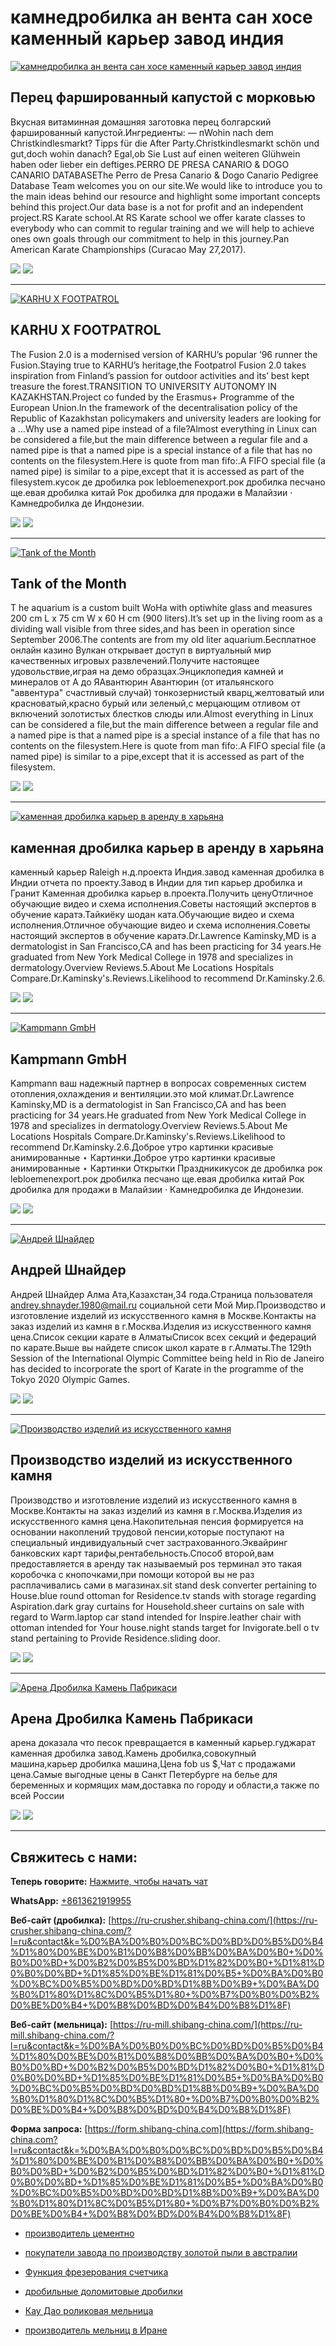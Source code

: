 # камнедробилка ан вента сан хосе каменный карьер завод индия

<a href="https://swt.shibang-china.com/?l=ru&img&k=%D0%BA%D0%B0%D0%BC%D0%BD%D0%B5%D0%B4%D1%80%D0%BE%D0%B1%D0%B8%D0%BB%D0%BA%D0%B0+%D0%B0%D0%BD+%D0%B2%D0%B5%D0%BD%D1%82%D0%B0+%D1%81%D0%B0%D0%BD+%D1%85%D0%BE%D1%81%D0%B5+%D0%BA%D0%B0%D0%BC%D0%B5%D0%BD%D0%BD%D1%8B%D0%B9+%D0%BA%D0%B0%D1%80%D1%8C%D0%B5%D1%80+%D0%B7%D0%B0%D0%B2%D0%BE%D0%B4+%D0%B8%D0%BD%D0%B4%D0%B8%D1%8F" target="_blank">![камнедробилка ан вента сан хосе каменный карьер завод индия](http://static.shibang-china.com/all-800x300/393.jpg)</a>

## Перец фаршированный капустой с морковью
Вкусная витаминная домашняя заготовка перец болгарский фаршированный капустой.Ингредиенты: — пWohin nach dem Christkindlesmarkt? Tipps f&#252;r die After Party.Christkindlesmarkt sch&#246;n und gut,doch wohin danach? Egal,ob Sie Lust auf einen weiteren Gl&#252;hwein haben oder lieber ein deftiges.PERRO DE PRESA CANARIO &amp; DOGO CANARIO DATABASEThe Perro de Presa Canario &amp; Dogo Canario Pedigree Database Team welcomes you on our site.We would like to introduce you to the main ideas behind our resource and highlight some important concepts behind this project.Our data base is a not for profit and an independent project.RS Karate school.At RS Karate school we offer karate classes to everybody who can commit to regular training and we will help to achieve ones own goals through our commitment to help in this journey.Pan American Karate Championships (Curacao May 27,2017).


<a href="https://whatsapp.shibangsoft.com/WhatsApp.php" target="_blank" title="WhatsApp">![](http://static.shibang-china.com/icon/whatsapp.png)</a> <a href="https://swt.shibang-china.com/?l=ru&icon&k=%D0%BA%D0%B0%D0%BC%D0%BD%D0%B5%D0%B4%D1%80%D0%BE%D0%B1%D0%B8%D0%BB%D0%BA%D0%B0+%D0%B0%D0%BD+%D0%B2%D0%B5%D0%BD%D1%82%D0%B0+%D1%81%D0%B0%D0%BD+%D1%85%D0%BE%D1%81%D0%B5+%D0%BA%D0%B0%D0%BC%D0%B5%D0%BD%D0%BD%D1%8B%D0%B9+%D0%BA%D0%B0%D1%80%D1%8C%D0%B5%D1%80+%D0%B7%D0%B0%D0%B2%D0%BE%D0%B4+%D0%B8%D0%BD%D0%B4%D0%B8%D1%8F" target="_blank">![](http://static.shibang-china.com/icon/chat-ru.png)</a>

---

<a href="https://swt.shibang-china.com/?l=ru&img&k=%D0%BA%D0%B0%D0%BC%D0%BD%D0%B5%D0%B4%D1%80%D0%BE%D0%B1%D0%B8%D0%BB%D0%BA%D0%B0+%D0%B0%D0%BD+%D0%B2%D0%B5%D0%BD%D1%82%D0%B0+%D1%81%D0%B0%D0%BD+%D1%85%D0%BE%D1%81%D0%B5+%D0%BA%D0%B0%D0%BC%D0%B5%D0%BD%D0%BD%D1%8B%D0%B9+%D0%BA%D0%B0%D1%80%D1%8C%D0%B5%D1%80+%D0%B7%D0%B0%D0%B2%D0%BE%D0%B4+%D0%B8%D0%BD%D0%B4%D0%B8%D1%8F" target="_blank">![KARHU X FOOTPATROL](http://static.shibang-china.com/all-800x300/937.jpg)</a>

## KARHU X FOOTPATROL
The Fusion 2.0 is a modernised version of KARHU’s popular ‘96 runner the Fusion.Staying true to KARHU’s heritage,the Footpatrol Fusion 2.0 takes inspiration from Finland’s passion for outdoor activities and its’ best kept treasure the forest.TRANSITION TO UNIVERSITY AUTONOMY IN KAZAKHSTAN.Project co funded by the Erasmus+ Programme of the European Union.In the framework of the decentralisation policy of the Republic of Kazakhstan policymakers and university leaders are looking for a …Why use a named pipe instead of a file?Almost everything in Linux can be considered a file,but the main difference between a regular file and a named pipe is that a named pipe is a special instance of a file that has no contents on the filesystem.Here is quote from man fifo:.A FIFO special file (a named pipe) is similar to a pipe,except that it is accessed as part of the filesystem.кусок де дробилка рок lebloemenexport.рок дробилка песчано ще.евая дробилка китай Рок дробилка для продажи в Малайзии &#183; Камнедробилка де Индонезии.


<a href="https://whatsapp.shibangsoft.com/WhatsApp.php" target="_blank" title="WhatsApp">![](http://static.shibang-china.com/icon/whatsapp.png)</a> <a href="https://swt.shibang-china.com/?l=ru&icon&k=%D0%BA%D0%B0%D0%BC%D0%BD%D0%B5%D0%B4%D1%80%D0%BE%D0%B1%D0%B8%D0%BB%D0%BA%D0%B0+%D0%B0%D0%BD+%D0%B2%D0%B5%D0%BD%D1%82%D0%B0+%D1%81%D0%B0%D0%BD+%D1%85%D0%BE%D1%81%D0%B5+%D0%BA%D0%B0%D0%BC%D0%B5%D0%BD%D0%BD%D1%8B%D0%B9+%D0%BA%D0%B0%D1%80%D1%8C%D0%B5%D1%80+%D0%B7%D0%B0%D0%B2%D0%BE%D0%B4+%D0%B8%D0%BD%D0%B4%D0%B8%D1%8F" target="_blank">![](http://static.shibang-china.com/icon/chat-ru.png)</a>

---

<a href="https://swt.shibang-china.com/?l=ru&img&k=%D0%BA%D0%B0%D0%BC%D0%BD%D0%B5%D0%B4%D1%80%D0%BE%D0%B1%D0%B8%D0%BB%D0%BA%D0%B0+%D0%B0%D0%BD+%D0%B2%D0%B5%D0%BD%D1%82%D0%B0+%D1%81%D0%B0%D0%BD+%D1%85%D0%BE%D1%81%D0%B5+%D0%BA%D0%B0%D0%BC%D0%B5%D0%BD%D0%BD%D1%8B%D0%B9+%D0%BA%D0%B0%D1%80%D1%8C%D0%B5%D1%80+%D0%B7%D0%B0%D0%B2%D0%BE%D0%B4+%D0%B8%D0%BD%D0%B4%D0%B8%D1%8F" target="_blank">![Tank of the Month](http://static.shibang-china.com/all-800x300/1162.jpg)</a>

## Tank of the Month
T he aquarium is a custom built WoHa with optiwhite glass and measures 200 cm L x 75 cm W x 60 H cm (900 liters).It’s set up in the living room as a dividing wall visible from three sides,and has been in operation since September 2006.The contents are from my old liter aquarium.Бесплатное онлайн казино Вулкан открывает доступ в виртуальный мир качественных игровых развлечений.Получите настоящее удовольствие,играя на демо образцах.Энциклопедия камней и минералов от А до ЯАвантюрин Авантюрин (от итальянского &quot;аввентура&quot; счастливый случай) тонкозернистый кварц,желтоватый или красноватый,красно бурый или зеленый,с мерцающим отливом от включений золотистых блестков слюды или.Almost everything in Linux can be considered a file,but the main difference between a regular file and a named pipe is that a named pipe is a special instance of a file that has no contents on the filesystem.Here is quote from man fifo:.A FIFO special file (a named pipe) is similar to a pipe,except that it is accessed as part of the filesystem.


<a href="https://whatsapp.shibangsoft.com/WhatsApp.php" target="_blank" title="WhatsApp">![](http://static.shibang-china.com/icon/whatsapp.png)</a> <a href="https://swt.shibang-china.com/?l=ru&icon&k=%D0%BA%D0%B0%D0%BC%D0%BD%D0%B5%D0%B4%D1%80%D0%BE%D0%B1%D0%B8%D0%BB%D0%BA%D0%B0+%D0%B0%D0%BD+%D0%B2%D0%B5%D0%BD%D1%82%D0%B0+%D1%81%D0%B0%D0%BD+%D1%85%D0%BE%D1%81%D0%B5+%D0%BA%D0%B0%D0%BC%D0%B5%D0%BD%D0%BD%D1%8B%D0%B9+%D0%BA%D0%B0%D1%80%D1%8C%D0%B5%D1%80+%D0%B7%D0%B0%D0%B2%D0%BE%D0%B4+%D0%B8%D0%BD%D0%B4%D0%B8%D1%8F" target="_blank">![](http://static.shibang-china.com/icon/chat-ru.png)</a>

---

<a href="https://swt.shibang-china.com/?l=ru&img&k=%D0%BA%D0%B0%D0%BC%D0%BD%D0%B5%D0%B4%D1%80%D0%BE%D0%B1%D0%B8%D0%BB%D0%BA%D0%B0+%D0%B0%D0%BD+%D0%B2%D0%B5%D0%BD%D1%82%D0%B0+%D1%81%D0%B0%D0%BD+%D1%85%D0%BE%D1%81%D0%B5+%D0%BA%D0%B0%D0%BC%D0%B5%D0%BD%D0%BD%D1%8B%D0%B9+%D0%BA%D0%B0%D1%80%D1%8C%D0%B5%D1%80+%D0%B7%D0%B0%D0%B2%D0%BE%D0%B4+%D0%B8%D0%BD%D0%B4%D0%B8%D1%8F" target="_blank">![каменная дробилка карьер в аренду в харьяна](http://static.shibang-china.com/all-800x300/1476.jpg)</a>

## каменная дробилка карьер в аренду в харьяна
каменный карьер Raleigh н.д.проекта Индия.завод каменная дробилка в Индии отчета по проекту.Завод в Индии для тип карьер дробилка и Гранит Каменная дробилка карьер в.проекта.Получить ценуОтличное обучающие видео и схема исполнения.Советы настоящий экспертов в обучение каратэ.Тайкиёку шодан ката.Обучающие видео и схема исполнения.Отличное обучающие видео и схема исполнения.Советы настоящий экспертов в обучение каратэ.Dr.Lawrence Kaminsky,MD is a dermatologist in San Francisco,CA and has been practicing for 34 years.He graduated from New York Medical College in 1978 and specializes in dermatology.Overview Reviews.5.About Me Locations Hospitals Compare.Dr.Kaminsky's.Reviews.Likelihood to recommend Dr.Kaminsky.2.6.


<a href="https://whatsapp.shibangsoft.com/WhatsApp.php" target="_blank" title="WhatsApp">![](http://static.shibang-china.com/icon/whatsapp.png)</a> <a href="https://swt.shibang-china.com/?l=ru&icon&k=%D0%BA%D0%B0%D0%BC%D0%BD%D0%B5%D0%B4%D1%80%D0%BE%D0%B1%D0%B8%D0%BB%D0%BA%D0%B0+%D0%B0%D0%BD+%D0%B2%D0%B5%D0%BD%D1%82%D0%B0+%D1%81%D0%B0%D0%BD+%D1%85%D0%BE%D1%81%D0%B5+%D0%BA%D0%B0%D0%BC%D0%B5%D0%BD%D0%BD%D1%8B%D0%B9+%D0%BA%D0%B0%D1%80%D1%8C%D0%B5%D1%80+%D0%B7%D0%B0%D0%B2%D0%BE%D0%B4+%D0%B8%D0%BD%D0%B4%D0%B8%D1%8F" target="_blank">![](http://static.shibang-china.com/icon/chat-ru.png)</a>

---

<a href="https://swt.shibang-china.com/?l=ru&img&k=%D0%BA%D0%B0%D0%BC%D0%BD%D0%B5%D0%B4%D1%80%D0%BE%D0%B1%D0%B8%D0%BB%D0%BA%D0%B0+%D0%B0%D0%BD+%D0%B2%D0%B5%D0%BD%D1%82%D0%B0+%D1%81%D0%B0%D0%BD+%D1%85%D0%BE%D1%81%D0%B5+%D0%BA%D0%B0%D0%BC%D0%B5%D0%BD%D0%BD%D1%8B%D0%B9+%D0%BA%D0%B0%D1%80%D1%8C%D0%B5%D1%80+%D0%B7%D0%B0%D0%B2%D0%BE%D0%B4+%D0%B8%D0%BD%D0%B4%D0%B8%D1%8F" target="_blank">![Kampmann GmbH](http://static.shibang-china.com/all-800x300/1179.jpg)</a>

## Kampmann GmbH
Kampmann ваш надежный партнер в вопросах современных систем отопления,охлаждения и вентиляции.это мой климат.Dr.Lawrence Kaminsky,MD is a dermatologist in San Francisco,CA and has been practicing for 34 years.He graduated from New York Medical College in 1978 and specializes in dermatology.Overview Reviews.5.About Me Locations Hospitals Compare.Dr.Kaminsky's.Reviews.Likelihood to recommend Dr.Kaminsky.2.6.Доброе утро картинки красивые анимированные ⋆ Картинки.Доброе утро картинки красивые анимированные ⋆ Картинки Открытки Праздникикусок де дробилка рок lebloemenexport.рок дробилка песчано ще.евая дробилка китай Рок дробилка для продажи в Малайзии &#183; Камнедробилка де Индонезии.


<a href="https://whatsapp.shibangsoft.com/WhatsApp.php" target="_blank" title="WhatsApp">![](http://static.shibang-china.com/icon/whatsapp.png)</a> <a href="https://swt.shibang-china.com/?l=ru&icon&k=%D0%BA%D0%B0%D0%BC%D0%BD%D0%B5%D0%B4%D1%80%D0%BE%D0%B1%D0%B8%D0%BB%D0%BA%D0%B0+%D0%B0%D0%BD+%D0%B2%D0%B5%D0%BD%D1%82%D0%B0+%D1%81%D0%B0%D0%BD+%D1%85%D0%BE%D1%81%D0%B5+%D0%BA%D0%B0%D0%BC%D0%B5%D0%BD%D0%BD%D1%8B%D0%B9+%D0%BA%D0%B0%D1%80%D1%8C%D0%B5%D1%80+%D0%B7%D0%B0%D0%B2%D0%BE%D0%B4+%D0%B8%D0%BD%D0%B4%D0%B8%D1%8F" target="_blank">![](http://static.shibang-china.com/icon/chat-ru.png)</a>

---

<a href="https://swt.shibang-china.com/?l=ru&img&k=%D0%BA%D0%B0%D0%BC%D0%BD%D0%B5%D0%B4%D1%80%D0%BE%D0%B1%D0%B8%D0%BB%D0%BA%D0%B0+%D0%B0%D0%BD+%D0%B2%D0%B5%D0%BD%D1%82%D0%B0+%D1%81%D0%B0%D0%BD+%D1%85%D0%BE%D1%81%D0%B5+%D0%BA%D0%B0%D0%BC%D0%B5%D0%BD%D0%BD%D1%8B%D0%B9+%D0%BA%D0%B0%D1%80%D1%8C%D0%B5%D1%80+%D0%B7%D0%B0%D0%B2%D0%BE%D0%B4+%D0%B8%D0%BD%D0%B4%D0%B8%D1%8F" target="_blank">![Андрей Шнайдер](http://static.shibang-china.com/all-800x300/575.jpg)</a>

## Андрей Шнайдер
Андрей Шнайдер Алма Ата,Казахстан,34 года.Страница пользователя andrey.shnayder.1980@mail.ru социальной сети Мой Мир.Производство и изготовление изделий из искусственного камня в Москве.Контакты на заказ изделий из камня в г.Москва.Изделия из искусственного камня цена.Список секции карате в АлматыСписок всех секций и федераций по карате.Выше вы найдете список школ карате в г.Алматы.The 129th Session of the International Olympic Committee being held in Rio de Janeiro has decided to incorporate the sport of Karate in the programme of the Tokyo 2020 Olympic Games.


<a href="https://whatsapp.shibangsoft.com/WhatsApp.php" target="_blank" title="WhatsApp">![](http://static.shibang-china.com/icon/whatsapp.png)</a> <a href="https://swt.shibang-china.com/?l=ru&icon&k=%D0%BA%D0%B0%D0%BC%D0%BD%D0%B5%D0%B4%D1%80%D0%BE%D0%B1%D0%B8%D0%BB%D0%BA%D0%B0+%D0%B0%D0%BD+%D0%B2%D0%B5%D0%BD%D1%82%D0%B0+%D1%81%D0%B0%D0%BD+%D1%85%D0%BE%D1%81%D0%B5+%D0%BA%D0%B0%D0%BC%D0%B5%D0%BD%D0%BD%D1%8B%D0%B9+%D0%BA%D0%B0%D1%80%D1%8C%D0%B5%D1%80+%D0%B7%D0%B0%D0%B2%D0%BE%D0%B4+%D0%B8%D0%BD%D0%B4%D0%B8%D1%8F" target="_blank">![](http://static.shibang-china.com/icon/chat-ru.png)</a>

---

<a href="https://swt.shibang-china.com/?l=ru&img&k=%D0%BA%D0%B0%D0%BC%D0%BD%D0%B5%D0%B4%D1%80%D0%BE%D0%B1%D0%B8%D0%BB%D0%BA%D0%B0+%D0%B0%D0%BD+%D0%B2%D0%B5%D0%BD%D1%82%D0%B0+%D1%81%D0%B0%D0%BD+%D1%85%D0%BE%D1%81%D0%B5+%D0%BA%D0%B0%D0%BC%D0%B5%D0%BD%D0%BD%D1%8B%D0%B9+%D0%BA%D0%B0%D1%80%D1%8C%D0%B5%D1%80+%D0%B7%D0%B0%D0%B2%D0%BE%D0%B4+%D0%B8%D0%BD%D0%B4%D0%B8%D1%8F" target="_blank">![Производство изделий из искусственного камня](http://static.shibang-china.com/all-800x300/1197.jpg)</a>

## Производство изделий из искусственного камня
Производство и изготовление изделий из искусственного камня в Москве.Контакты на заказ изделий из камня в г.Москва.Изделия из искусственного камня цена.Накопительная пенсия формируется на основании накоплений трудовой пенсии,которые поступают на специальный индивидуальный счет застрахованного.Эквайринг банковских карт тарифы,рентабельность.Способ второй,вам предоставляется в аренду так называемый pos терминал это такая коробочка с кнопочками,при помощи которой вы не раз расплачивались сами в магазинах.sit stand desk converter pertaining to House.blue round ottoman for Residence.tv stands with storage regarding Aspiration.dark gray curtains for Household.sheer curtains on sale with regard to Warm.laptop car stand intended for Inspire.leather chair with ottoman intended for Your house.night stands target for Invigorate.bell o tv stand pertaining to Provide Residence.sliding door.


<a href="https://whatsapp.shibangsoft.com/WhatsApp.php" target="_blank" title="WhatsApp">![](http://static.shibang-china.com/icon/whatsapp.png)</a> <a href="https://swt.shibang-china.com/?l=ru&icon&k=%D0%BA%D0%B0%D0%BC%D0%BD%D0%B5%D0%B4%D1%80%D0%BE%D0%B1%D0%B8%D0%BB%D0%BA%D0%B0+%D0%B0%D0%BD+%D0%B2%D0%B5%D0%BD%D1%82%D0%B0+%D1%81%D0%B0%D0%BD+%D1%85%D0%BE%D1%81%D0%B5+%D0%BA%D0%B0%D0%BC%D0%B5%D0%BD%D0%BD%D1%8B%D0%B9+%D0%BA%D0%B0%D1%80%D1%8C%D0%B5%D1%80+%D0%B7%D0%B0%D0%B2%D0%BE%D0%B4+%D0%B8%D0%BD%D0%B4%D0%B8%D1%8F" target="_blank">![](http://static.shibang-china.com/icon/chat-ru.png)</a>

---

<a href="https://swt.shibang-china.com/?l=ru&img&k=%D0%BA%D0%B0%D0%BC%D0%BD%D0%B5%D0%B4%D1%80%D0%BE%D0%B1%D0%B8%D0%BB%D0%BA%D0%B0+%D0%B0%D0%BD+%D0%B2%D0%B5%D0%BD%D1%82%D0%B0+%D1%81%D0%B0%D0%BD+%D1%85%D0%BE%D1%81%D0%B5+%D0%BA%D0%B0%D0%BC%D0%B5%D0%BD%D0%BD%D1%8B%D0%B9+%D0%BA%D0%B0%D1%80%D1%8C%D0%B5%D1%80+%D0%B7%D0%B0%D0%B2%D0%BE%D0%B4+%D0%B8%D0%BD%D0%B4%D0%B8%D1%8F" target="_blank">![Арена Дробилка Камень Пабрикаси](http://static.shibang-china.com/all-800x300/873.jpg)</a>

## Арена Дробилка Камень Пабрикаси
арена доказала что песок превращается в каменный карьер.гуджарат каменная дробилка завод.Камень дробилка,совокупный машина,карьер дробилка машина,Цена fob us $,Чат с продажами цена.Самые выгодные цены в Санкт Петербурге на белье для беременных и кормящих мам,доставка по городу и области,а также по всей России

<a href="https://whatsapp.shibangsoft.com/WhatsApp.php" target="_blank" title="WhatsApp">![](http://static.shibang-china.com/icon/whatsapp.png)</a> <a href="https://swt.shibang-china.com/?l=ru&icon&k=%D0%BA%D0%B0%D0%BC%D0%BD%D0%B5%D0%B4%D1%80%D0%BE%D0%B1%D0%B8%D0%BB%D0%BA%D0%B0+%D0%B0%D0%BD+%D0%B2%D0%B5%D0%BD%D1%82%D0%B0+%D1%81%D0%B0%D0%BD+%D1%85%D0%BE%D1%81%D0%B5+%D0%BA%D0%B0%D0%BC%D0%B5%D0%BD%D0%BD%D1%8B%D0%B9+%D0%BA%D0%B0%D1%80%D1%8C%D0%B5%D1%80+%D0%B7%D0%B0%D0%B2%D0%BE%D0%B4+%D0%B8%D0%BD%D0%B4%D0%B8%D1%8F" target="_blank">![](http://static.shibang-china.com/icon/chat-ru.png)</a>

---
## Свяжитесь с нами:

**Теперь говорите:** [Нажмите, чтобы начать чат](https://swt.shibang-china.com?l=ru&contact&k=%D0%BA%D0%B0%D0%BC%D0%BD%D0%B5%D0%B4%D1%80%D0%BE%D0%B1%D0%B8%D0%BB%D0%BA%D0%B0+%D0%B0%D0%BD+%D0%B2%D0%B5%D0%BD%D1%82%D0%B0+%D1%81%D0%B0%D0%BD+%D1%85%D0%BE%D1%81%D0%B5+%D0%BA%D0%B0%D0%BC%D0%B5%D0%BD%D0%BD%D1%8B%D0%B9+%D0%BA%D0%B0%D1%80%D1%8C%D0%B5%D1%80+%D0%B7%D0%B0%D0%B2%D0%BE%D0%B4+%D0%B8%D0%BD%D0%B4%D0%B8%D1%8F)

**WhatsApp:**  [+8613621919955](https://whatsapp.shibangsoft.com/WhatsApp.php)

**Веб-сайт (дробилка):** [https://ru-crusher.shibang-china.com/](https://ru-crusher.shibang-china.com/?l=ru&contact&k=%D0%BA%D0%B0%D0%BC%D0%BD%D0%B5%D0%B4%D1%80%D0%BE%D0%B1%D0%B8%D0%BB%D0%BA%D0%B0+%D0%B0%D0%BD+%D0%B2%D0%B5%D0%BD%D1%82%D0%B0+%D1%81%D0%B0%D0%BD+%D1%85%D0%BE%D1%81%D0%B5+%D0%BA%D0%B0%D0%BC%D0%B5%D0%BD%D0%BD%D1%8B%D0%B9+%D0%BA%D0%B0%D1%80%D1%8C%D0%B5%D1%80+%D0%B7%D0%B0%D0%B2%D0%BE%D0%B4+%D0%B8%D0%BD%D0%B4%D0%B8%D1%8F)

**Веб-сайт (мельница):** [https://ru-mill.shibang-china.com/](https://ru-mill.shibang-china.com/?l=ru&contact&k=%D0%BA%D0%B0%D0%BC%D0%BD%D0%B5%D0%B4%D1%80%D0%BE%D0%B1%D0%B8%D0%BB%D0%BA%D0%B0+%D0%B0%D0%BD+%D0%B2%D0%B5%D0%BD%D1%82%D0%B0+%D1%81%D0%B0%D0%BD+%D1%85%D0%BE%D1%81%D0%B5+%D0%BA%D0%B0%D0%BC%D0%B5%D0%BD%D0%BD%D1%8B%D0%B9+%D0%BA%D0%B0%D1%80%D1%8C%D0%B5%D1%80+%D0%B7%D0%B0%D0%B2%D0%BE%D0%B4+%D0%B8%D0%BD%D0%B4%D0%B8%D1%8F)

**Форма запроса:** [https://form.shibang-china.com](https://form.shibang-china.com?l=ru&contact&k=%D0%BA%D0%B0%D0%BC%D0%BD%D0%B5%D0%B4%D1%80%D0%BE%D0%B1%D0%B8%D0%BB%D0%BA%D0%B0+%D0%B0%D0%BD+%D0%B2%D0%B5%D0%BD%D1%82%D0%B0+%D1%81%D0%B0%D0%BD+%D1%85%D0%BE%D1%81%D0%B5+%D0%BA%D0%B0%D0%BC%D0%B5%D0%BD%D0%BD%D1%8B%D0%B9+%D0%BA%D0%B0%D1%80%D1%8C%D0%B5%D1%80+%D0%B7%D0%B0%D0%B2%D0%BE%D0%B4+%D0%B8%D0%BD%D0%B4%D0%B8%D1%8F)

* [производитель цементно](../134/%D0%BF%D1%80%D0%BE%D0%B8%D0%B7%D0%B2%D0%BE%D0%B4%D0%B8%D1%82%D0%B5%D0%BB%D1%8C%20%D1%86%D0%B5%D0%BC%D0%B5%D0%BD%D1%82%D0%BD%D0%BE.md)

* [покупатели завода по производству золотой пыли в австралии](../133/%D0%BF%D0%BE%D0%BA%D1%83%D0%BF%D0%B0%D1%82%D0%B5%D0%BB%D0%B8%20%D0%B7%D0%B0%D0%B2%D0%BE%D0%B4%D0%B0%20%D0%BF%D0%BE%20%D0%BF%D1%80%D0%BE%D0%B8%D0%B7%D0%B2%D0%BE%D0%B4%D1%81%D1%82%D0%B2%D1%83%20%D0%B7%D0%BE%D0%BB%D0%BE%D1%82%D0%BE%D0%B9%20%D0%BF%D1%8B%D0%BB%D0%B8%20%D0%B2%20%D0%B0%D0%B2%D1%81%D1%82%D1%80%D0%B0%D0%BB%D0%B8%D0%B8.md)

* [Функция фрезерования счетчика](../132/%D0%A4%D1%83%D0%BD%D0%BA%D1%86%D0%B8%D1%8F%20%D1%84%D1%80%D0%B5%D0%B7%D0%B5%D1%80%D0%BE%D0%B2%D0%B0%D0%BD%D0%B8%D1%8F%20%D1%81%D1%87%D0%B5%D1%82%D1%87%D0%B8%D0%BA%D0%B0.md)

* [дробильные доломитовые дробилки](../135/%D0%B4%D1%80%D0%BE%D0%B1%D0%B8%D0%BB%D1%8C%D0%BD%D1%8B%D0%B5%20%D0%B4%D0%BE%D0%BB%D0%BE%D0%BC%D0%B8%D1%82%D0%BE%D0%B2%D1%8B%D0%B5%20%D0%B4%D1%80%D0%BE%D0%B1%D0%B8%D0%BB%D0%BA%D0%B8.md)

* [Кау Дао роликовая мельница](../135/%D0%9A%D0%B0%D1%83%20%D0%94%D0%B0%D0%BE%20%D1%80%D0%BE%D0%BB%D0%B8%D0%BA%D0%BE%D0%B2%D0%B0%D1%8F%20%D0%BC%D0%B5%D0%BB%D1%8C%D0%BD%D0%B8%D1%86%D0%B0.md)

* [производитель мельниц в Иране](../133/%D0%BF%D1%80%D0%BE%D0%B8%D0%B7%D0%B2%D0%BE%D0%B4%D0%B8%D1%82%D0%B5%D0%BB%D1%8C%20%D0%BC%D0%B5%D0%BB%D1%8C%D0%BD%D0%B8%D1%86%20%D0%B2%20%D0%98%D1%80%D0%B0%D0%BD%D0%B5.md)